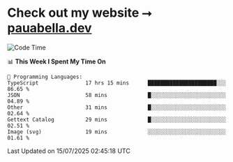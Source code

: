 # Check out my website ⭢ [pauabella.dev](https://pauabella.dev)

<!--START_SECTION:waka-->
![Code Time](http://img.shields.io/badge/Code%20Time-4%2C592%20hrs%2053%20mins-blue)

📊 **This Week I Spent My Time On** 

```text
💬 Programming Languages: 
TypeScript               17 hrs 15 mins      ██████████████████████░░░   86.65 % 
JSON                     58 mins             █░░░░░░░░░░░░░░░░░░░░░░░░   04.89 % 
Other                    31 mins             █░░░░░░░░░░░░░░░░░░░░░░░░   02.64 % 
Gettext Catalog          29 mins             █░░░░░░░░░░░░░░░░░░░░░░░░   02.51 % 
Image (svg)              19 mins             ░░░░░░░░░░░░░░░░░░░░░░░░░   01.61 % 
```


 Last Updated on 15/07/2025 02:45:18 UTC
<!--END_SECTION:waka-->
